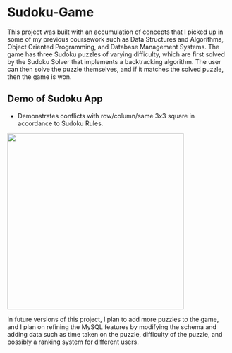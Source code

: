 # Sudoku-Game

This project was built with an accumulation of concepts that I picked up in some of my previous coursework such as Data Structures and Algorithms, Object Oriented Programming, and Database Management Systems. The game has three Sudoku puzzles of varying difficulty, which are first solved by the Sudoku Solver that implements a backtracking algorithm. The user can then solve the puzzle themselves, and if it matches the solved puzzle, then the game is won.

## Demo of Sudoku App
- Demonstrates conflicts with row/column/same 3x3 square in accordance to Sudoku Rules.

<img src="https://user-images.githubusercontent.com/62784941/152631617-7da903c8-bf5c-482b-9689-4e1f2d4d3502.gif" width="400" height="400"/>


In future versions of this project, I plan to add more puzzles to the game, and I plan on refining the MySQL features by modifying the schema and adding data such as time taken on the puzzle, difficulty of the puzzle, and possibly a ranking system for different users.
